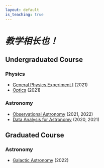 ```yaml
---
layout: default
is_teaching: true
---
```


# ***教学相长也！***

## Undergraduated Course

### Physics
- [General Physics Experiment I]() (2021)
- [Optics](https://github.com/fengshuai0210/Course_Optics/blob/main/README.md) (2021)

### Astronomy
- [Observational Astronomy]() (2021, 2022)
- [Data Analysis for Astronomy]() (2020, 2021)

## Graduated Course

### Astronomy
- [Galactic Astronomy](https://github.com/fengshuai0210/Course_Galaxies) (2022)
